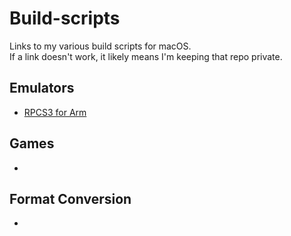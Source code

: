 # Build-scripts
Links to my various build scripts for macOS.<br>If a link doesn't work, it likely means I'm keeping that repo private.

## Emulators
- [RPCS3 for Arm](https://github.com/shinra-electric/Arm-Build-Script-for-RPCS3)

## Games
- 

## Format Conversion
- 